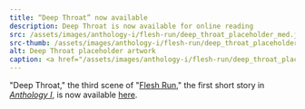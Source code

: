 ```yaml
---
title: “Deep Throat” now available
description: Deep Throat is now available for online reading
src: /assets/images/anthology-i/flesh-run/deep_throat_placeholder_med.jpg
src-thumb: /assets/images/anthology-i/flesh-run/deep_throat_placeholder_small.jpg
alt: Deep Throat placeholder artwork
caption: <a href="/assets/images/anthology-i/flesh-run/deep_throat_placeholder.jpg" target="_blank">AI placeholder artwork</a> generated above using <a href="https://creator.nightcafe.studio/creation/UsIEwwLkld5GY198R04z" target="_blank">SD 1.5</a> — <a href="https://creativecommons.org/publicdomain/zero/1.0/" target="_blank">CC0 1.0</a>
---
```


"Deep Throat," the third scene of "[Flesh Run](/anthology-i/flesh-run/)," the first short story in *[Anthology I](/anthology-i/)*, is now available [here](/anthology-i/flesh-run/deep-throat/).